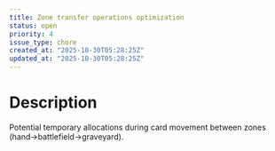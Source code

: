 ```yaml
---
title: Zone transfer operations optimization
status: open
priority: 4
issue_type: chore
created_at: "2025-10-30T05:28:25Z"
updated_at: "2025-10-30T05:28:25Z"
---
```


# Description

Potential temporary allocations during card movement between zones (hand→battlefield→graveyard).
